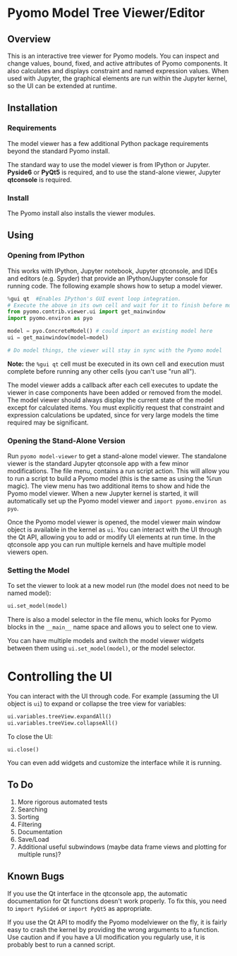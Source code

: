 # Pyomo Model Tree Viewer/Editor

## Overview
This is an interactive tree viewer for Pyomo models.  You can inspect and change
values, bound, fixed, and active attributes of Pyomo components.  It also
calculates and displays constraint and named expression values. When used with
Jupyter, the graphical elements are run within the Jupyter kernel, so the UI can
be extended at runtime. 

## Installation

### Requirements

The model viewer has a few additional Python package requirements beyond the
standard Pyomo install.

The standard way to use the model viewer is from IPython or Jupyter. **Pyside6** or 
**PyQt5** is required, and to use the stand-alone viewer, Jupyter **qtconsole** is
required.

### Install

The Pyomo install also installs the viewer modules.

## Using

### Opening from IPython

This works with IPython, Jupyter notebook, Jupyter qtconsole, and IDEs and
editors (e.g. Spyder) that provide an IPython/Jupyter console for running code.
The following example shows how to setup a model viewer.

```python
%gui qt  #Enables IPython's GUI event loop integration.
# Execute the above in its own cell and wait for it to finish before moving on.
from pyomo.contrib.viewer.ui import get_mainwindow
import pyomo.environ as pyo

model = pyo.ConcreteModel() # could import an existing model here
ui = get_mainwindow(model=model)

# Do model things, the viewer will stay in sync with the Pyomo model
```

**Note:** the ```%gui qt``` cell must be executed in its own cell and execution
must complete before running any other cells (you can't use "run all").

The model viewer adds a callback after each cell executes to update the viewer
in case components have been added or removed from the model. The model viewer
should always display the current state of the model except for calculated
items.  You must explicitly request that constraint and expression calculations
be updated, since for very large models the time required may be significant.

### Opening the Stand-Alone Version

Run ```pyomo model-viewer``` to get a stand-alone model viewer. The standalone
viewer is the standard Jupyter qtconsole app with a few minor modifications. The
file menu, contains a run script action. This will allow you to run a script
to build a Pyomo model (this is the same as using the %run magic). The view 
menu has two additional items to show and hide the Pyomo model viewer. When a 
new Jupyter kernel is started, it will automatically set up the Pyomo model 
viewer and ```import pyomo.environ as pyo```.

Once the Pyomo model viewer is opened, the model viewer main window object is
available in the kernel as ```ui```. You can interact with the UI through the
Qt API, allowing you to add or modify UI elements at run time. In the qtconsole
app you can run multiple kernels and have multiple model viewers open. 

### Setting the Model

To set the viewer to look at a new model run (the model does not need to be
  named model):

```python
ui.set_model(model)
```

There is also a model selector in the file menu, which looks for Pyomo blocks in
the ```__main__``` name space and allows you to select one to view.

You can have multiple models and switch the model viewer widgets between them
using ```ui.set_model(model)```, or the model selector.

# Controlling the UI

You can interact with the UI through code. For example (assuming the UI object
is ```ui```) to expand or collapse the tree view for variables:

```python
ui.variables.treeView.expandAll()
ui.variables.treeView.collapseAll()
```

To close the UI:

```
ui.close()
```

You can even add widgets and customize the interface while it is running.

## To Do

1. More rigorous automated tests
2. Searching
3. Sorting
4. Filtering
5. Documentation
6. Save/Load
7. Additional useful subwindows (maybe data frame views and plotting for
  multiple runs)?

## Known Bugs

If you use the Qt interface in the qtconsole app, the automatic documentation
for Qt functions doesn't work properly.  To fix this, you need to ```import PySide6``` 
or ```import PyQt5``` as appropriate.

If you use the Qt API to modify the Pyomo modelviewer on the fly, it is 
fairly easy to crash the kernel by providing the wrong arguments to a 
function.  Use caution and if you have a UI modification you regularly
use, it is probably best to run a canned script.   
